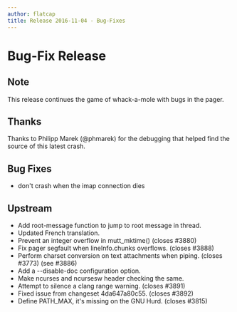 ```yaml
---
author: flatcap
title: Release 2016-11-04 - Bug-Fixes
---
```


# Bug-Fix Release

## Note

This release continues the game of whack-a-mole with bugs in the pager.

## Thanks

Thanks to Philipp Marek (@phmarek) for the debugging that helped find the
source of this latest crash.

## Bug Fixes

- don't crash when the imap connection dies

## Upstream

- Add root-message function to jump to root message in thread.
- Updated French translation.
- Prevent an integer overflow in mutt_mktime() (closes #3880)
- Fix pager segfault when lineInfo.chunks overflows. (closes #3888)
- Perform charset conversion on text attachments when piping. (closes #3773)
  (see #3886)
- Add a --disable-doc configuration option.
- Make ncurses and ncursesw header checking the same.
- Attempt to silence a clang range warning. (closes #3891)
- Fixed issue from changeset 4da647a80c55. (closes #3892)
- Define PATH_MAX, it's missing on the GNU Hurd. (closes #3815)

